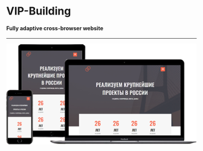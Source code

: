 # VIP-Building
#### Fully adaptive cross-browser website

***
[![VIP-Building](img/Portfolio-1.png)](https://ovsyankinvi.github.io/007_02_VIP-Building/)

